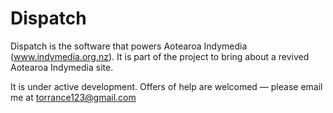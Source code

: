 # Dispatch

Dispatch is the software that powers Aotearoa Indymedia (www.indymedia.org.nz). It is part of the project to bring about a revived Aotearoa Indymedia site.

It is under active development. Offers of help are welcomed — please email me at torrance123@gmail.com